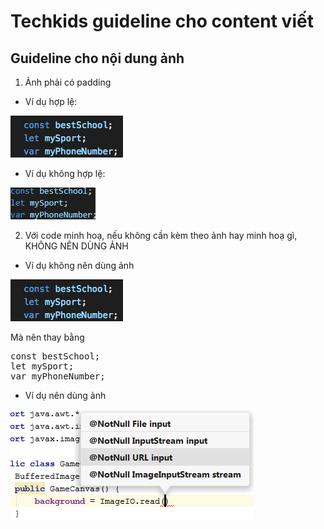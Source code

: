 # Techkids guideline cho content viết
## Guideline cho nội dung ảnh

1. Ảnh phải có padding
- Ví dụ hợp lệ:

![Image padding OK](images/image_guideline/image_padding_ok.png)

- Ví dụ không hợp lệ:

![Image padding not OK](images/image_guideline/image_padding_not_ok.png)

2. Với code minh hoạ, nếu không cần kèm theo ảnh hay minh hoạ gì, KHÔNG NÊN DÙNG ẢNH

- Ví dụ không nên dùng ảnh

![Image padding OK](images/image_guideline/image_padding_ok.png)

Mà nên thay bằng 

<pre>
const bestSchool;
let mySport;
var myPhoneNumber;
</pre>

- Ví dụ nên dùng ảnh

![Image padding OK](images/image_guideline/image_code.png)